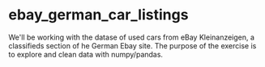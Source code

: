 # ebay_german_car_listings

We'll be working with the datase of used cars from eBay Kleinanzeigen, a classifieds section of he German Ebay site. The purpose of the exercise is to explore and clean data with numpy/pandas.
